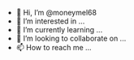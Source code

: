 - 👋 Hi, I’m @moneymel68
- 👀 I’m interested in ...
- 🌱 I’m currently learning ...
- 💞️ I’m looking to collaborate on ...
- 📫 How to reach me ...

<!---
moneymel68/moneymel68 is a ✨ special ✨ repository because its `README.md` (this file) appears on your GitHub profile.
You can click the Preview link to take a look at your changes.
--->
